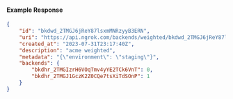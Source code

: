 <!-- Code generated for API Clients. DO NOT EDIT. -->

#### Example Response

```json
{
	"id": "bkdwd_2TMGJ6jReY87lsxmMNRzyyB3ERN",
	"uri": "https://api.ngrok.com/backends/weighted/bkdwd_2TMGJ6jReY87lsxmMNRzyyB3ERN",
	"created_at": "2023-07-31T23:17:40Z",
	"description": "acme weighted",
	"metadata": "{\"environment\": \"staging\"}",
	"backends": {
		"bkdhr_2TMGIzrH6VOqTmv4yYE2TCk6VnT": 0,
		"bkdhr_2TMGJ1GczK2Z0CQe7tsXiTdSOnP": 1
	}
}
```

